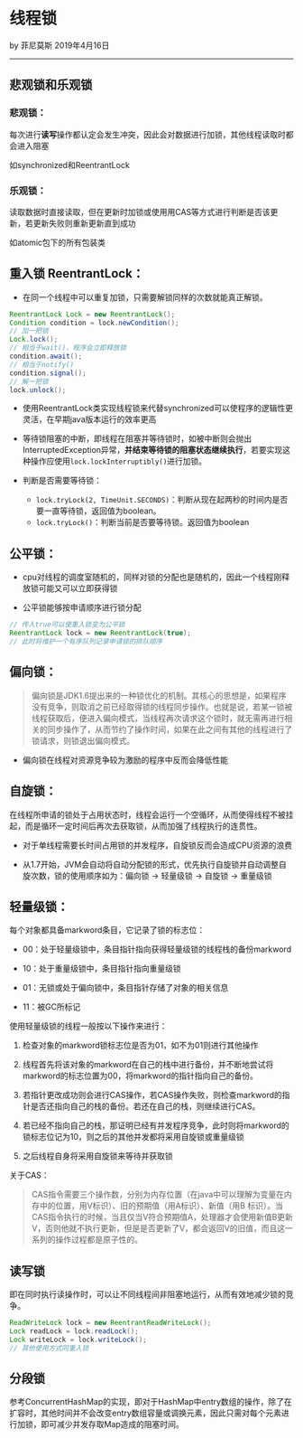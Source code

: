 # 线程锁

by 菲尼莫斯 2019年4月16日

---

## 悲观锁和乐观锁

### 悲观锁：

每次进行**读写**操作都认定会发生冲突，因此会对数据进行加锁，其他线程读取时都会进入阻塞

如synchronized和ReentrantLock

### 乐观锁：

读取数据时直接读取，但在更新时加锁或使用用CAS等方式进行判断是否该更新，若更新失败则重新更新直到成功

如atomic包下的所有包装类

## 重入锁 ReentrantLock：

* 在同一个线程中可以重复加锁，只需要解锁同样的次数就能真正解锁。

```java
ReentrantLock Lock = new ReentrantLock();
Condition condition = lock.newCondition();
// 加一把锁
Lock.lock();
// 相当于wait()，程序会立即释放锁
condition.await();
// 相当于notify()
condition.signal();
// 解一把锁
lock.unlock();
```

* 使用ReentrantLock类实现线程锁来代替synchronized可以使程序的逻辑性更灵活，在早期java版本运行的效率更高

* 等待锁阻塞的中断，即线程在阻塞并等待锁时，如被中断则会抛出InterruptedException异常，**并结束等待锁的阻塞状态继续执行**，若要实现这种操作应使用`lock.lockInterruptibly()`进行加锁。

* 判断是否需要等待锁：
    * `lock.tryLock(2, TimeUnit.SECONDS)`：判断从现在起两秒的时间内是否要一直等待锁，返回值为boolean。
    * `lock.tryLock()`：判断当前是否要等待锁。返回值为boolean

## 公平锁：

* cpu对线程的调度室随机的，同样对锁的分配也是随机的，因此一个线程刚释放锁可能又可以立即获得锁

* 公平锁能够按申请顺序进行锁分配

```java
// 传入true可以使重入锁变为公平锁
ReentrantLock lock = new ReentrantLock(true);
// 此时将维护一个有序队列记录申请锁的排队顺序
```

## 偏向锁：

> 偏向锁是JDK1.6提出来的一种锁优化的机制。其核心的思想是，如果程序没有竞争，则取消之前已经取得锁的线程同步操作。也就是说，若某一锁被线程获取后，便进入偏向模式，当线程再次请求这个锁时，就无需再进行相关的同步操作了，从而节约了操作时间，如果在此之间有其他的线程进行了锁请求，则锁退出偏向模式。

* 偏向锁在线程对资源竞争较为激励的程序中反而会降低性能

## 自旋锁：

在线程所申请的锁处于占用状态时，线程会运行一个空循环，从而使得线程不被挂起，而是循环一定时间后再次去获取锁，从而加强了线程执行的连贯性。

* 对于单线程需要长时间占用锁的并发程序，自旋锁反而会造成CPU资源的浪费

* 从1.7开始，JVM会自动将自动分配锁的形式，优先执行自旋锁并自动调整自旋次数，锁的使用顺序如为：偏向锁 -> 轻量级锁 -> 自旋锁 -> 重量级锁

## 轻量级锁：

每个对象都具备markword条目，它记录了锁的标志位：

* 00：处于轻量级锁中，条目指针指向获得轻量级锁的线程栈的备份markword

* 10：处于重量级锁中，条目指针指向重量级锁

* 01：无锁或处于偏向锁中，条目指针存储了对象的相关信息

* 11：被GC所标记

使用轻量级锁的线程一般按以下操作来进行：

1. 检查对象的markword锁标志位是否为01，如不为01则进行其他操作

2. 线程首先将该对象的markword在自己的栈中进行备份，并不断地尝试将markword的标志位置为00，将markword的指针指向自己的备份。

3. 若指针更改成功则会进行CAS操作，若CAS操作失败，则检查markword的指针是否还指向自己的栈的备份。若还在自己的栈，则继续进行CAS。

4. 若已经不指向自己的栈，那证明已经有并发程序竞争，此时则将markword的锁标志位记为10，则之后的其他并发都将采用自旋锁或重量级锁

5. 之后线程自身将采用自旋锁来等待并获取锁

关于CAS：

> CAS指令需要三个操作数，分别为内存位置（在java中可以理解为变量在内存中的位置，用V标识）、旧的预期值（用A标识）、新值（用B 标识）。当CAS指令执行的时候，当且仅当V符合预期值A，处理器才会使用新值B更新V，否则他就不执行更新，但是是否更新了V，都会返回V的旧值，而且这一系列的操作过程都是原子性的。

## 读写锁

即在同时执行读操作时，可以让不同线程间非阻塞地运行，从而有效地减少锁的竞争。

```java
ReadWriteLock lock = new ReentrantReadWriteLock();
Lock readLock = lock.readLock();
Lock writeLock = lock.writeLock();
// 其他使用方式同重入锁
```

## 分段锁

参考ConcurrentHashMap的实现，即对于HashMap中entry数组的操作，除了在扩容时，其他时间并不会改变entry数组容量或调换元素，因此只需对每个元素进行加锁，即可减少并发存取Map造成的阻塞时间。
